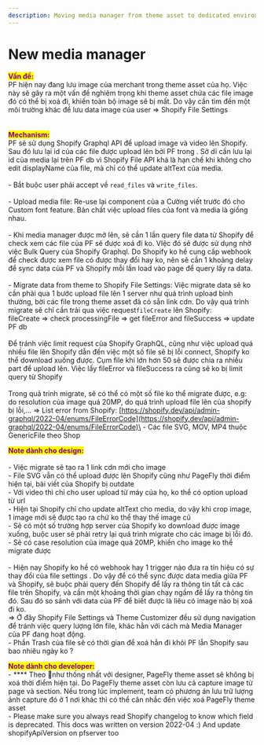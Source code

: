 ```yaml
---
description: Moving media manager from theme asset to dedicated environment(Shopify File)
---
```


# New media manager

<mark style="color:purple;">**Vấn đề:**</mark> \
&#x20;       PF hiện nay đang lưu image của merchant trong theme asset của họ. Việc này sẽ gây ra một vấn đề nghiêm trọng khi theme asset chứa các file image đó có thể bị xoá đi, khiến toàn bộ image sẽ bị mất. Do vậy cần tìm đến một môi trường khác để lưu data image của user => Shopify File Settings\
\
\
<mark style="color:purple;">**Mechanism:**</mark> \
&#x20;    PF sẽ sử dụng Shopify Graphql API để upload image và video lên Shopify. Sau đó lưu lại id của các file được upload lên bởi PF trong . Sở dĩ cần lưu lại id của media lại trên PF db vì Shopify File API khá là hạn chế khi không cho edit displayName của file, mà chỉ có thể update altText của media. \
\
&#x20;  \- Bắt buộc user phải accept  về `read_files` và `write_files`. \
\
&#x20;  \- Upload media file: Re-use lại component của a Cường viết trước đó cho Custom font feature. Bản chất việc upload files của font và media là giống nhau.\
&#x20; \
&#x20; \- Khi media manager được mở lên, sẽ cần 1 lần query file data từ Shopify để check xem các file của PF sẽ được xoá đi ko. VIệc đó sẽ được sử dụng nhờ việc Bulk Query của Shopify Graphql. Do Shopify ko hề cung cấp webhook để check được xem file có được thay đổi hay ko, nên sẽ cần 1 khoảng delay để sync data của PF và Shopify mỗi lần load vào page để query lấy ra data.\
&#x20;\
&#x20; \- Migrate data from theme to Shopify File Settings: Việc migrate data sẽ ko cần phải qua 1 bước upload file lên 1 server như quá trình upload bình thường, bời các file trong theme asset đã có sẵn link cdn. Do vậy quá trình migrate sẽ chỉ cần trải qua việc request`fileCreate` lên Shopify:\
&#x20;              fileCreate => check processingFile => get fileError and fileSuccess => update PF db\
&#x20;   \
&#x20;   Để tránh việc limit request của Shopify GraphQL, cũng như việc upload quá nhiều file lên Shopify dẫn đến việc một số file sẽ bị lỗi connect, Shopify ko thể download xuống được. Cụm file khi lớn hơn 50 sẽ được chia ra nhiều part để upload lên. Việc lấy fileError và fileSuccess ra cũng sẽ ko bị limit query từ Shopify\
&#x20;\
Trong quá trinh migrate, sẽ có thể có một số file ko thể migrate được, e.g: do resolution của image quá 20MP, do quá trình upload file lên của shopify bị lỗi,... => List error from Shopify: [https://shopify.dev/api/admin-graphql/2022-04/enums/FileErrorCode](https://shopify.dev/api/admin-graphql/2022-04/enums/FileErrorCode)\
&#x20;  \- Các file SVG, MOV, MP4 thuộc GenericFile theo Shop\
&#x20;  &#x20;

&#x20;<mark style="color:purple;">**Note dành cho design:**</mark> \
\
\- Việc migrate sẽ tạo ra 1 link cdn mới cho image\
\- File SVG vẫn có thể upload được lên Shopify cũng như PageFly thời điểm hiện tại, bài viết của Shopify bị outdate\
\- Với video thì chỉ cho user upload từ máy của họ, ko thể có option upload từ url\
\- Hiện tại Shopify chỉ cho update altText cho media, do vậy khi crop image, 1 image mới sẽ được tạo ra chứ ko thể thay thế image cũ \
\- Sẽ có một số trường hợp server của Shopify ko download được image xuống, buộc user sẽ phải retry lại quá trình migrate cho các image bị lỗi đó. \
\- Sẽ có case resolution của image quá 20MP, khiến cho image ko thể migrate được\
\
\- Hiện nay Shopify ko hề có webhook hay 1 trigger nào đưa ra tín hiệu có sự thay đổi của file settings . Do vậy để có thể sync được data media giữa PF và Shopify, sẽ buộc phải query đến Shopify để lấy ra thông tin tất cả các file trên Shopify, và cần một khoảng thời gian chạy ngầm để lấy ra thông tin đó. Sau đó so sánh với data của PF để biết được là liêu có image nào bị xoá đi ko.\
&#x20; \=> Ở đây Shopify File Settings và Theme Customizer đều sử dụng navigation để tránh việc query lượng lớn file, khác hẳn với cách mà Media Manager của PF đang hoạt động.\
\- Phần Trash của file sẽ có thời gian để xoá hẳn đi khỏi PF lẫn Shopify sau bao nhiêu ngày ko ?&#x20;

&#x20; <mark style="color:purple;">**Note dành cho developer:**</mark>\
\- **** Theo như thống nhất với designer, PageFly theme asset sẽ không bị xoá thời điểm hiện tại. Do PageFly theme asset còn lưu cả capture image từ page và section. Nếu trong lúc implement, team có phương án lưu trữ lượng ảnh capture đó ở 1 nơi khác thì có thể cân nhắc đến việc xoá PageFly theme asset   \
\- Please make sure you always read Shopify changelog to know which field is deprecated. This docs was written on version 2022-04 :) And update shopifyApiVersion on pfserver too&#x20;
